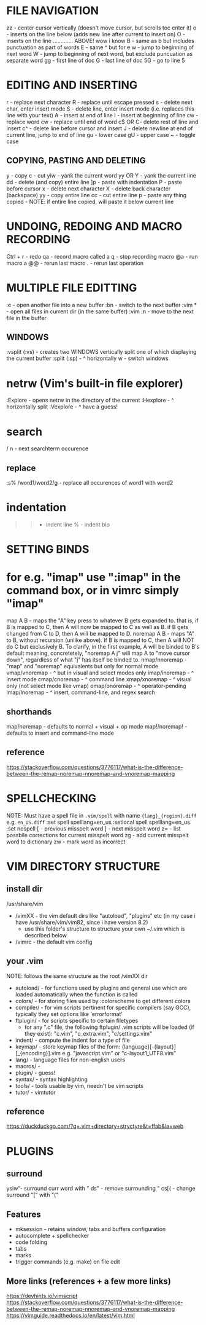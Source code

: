 # FILE NAVIGATION
zz - center cursor vertically (doesn't move cursor, but scrolls toc enter it)
o - inserts on the line below (adds new line after current to insert on)
O - inserts on the line ............. ABOVE! wow i know
B - same as b but includes punctuation as part of words
E - same ^ but for e
w - jump to beginning of next word
W - jump to beginning of next word, but exclude puncuation as separate word
gg - first line of doc
G - last line of doc
5G - go to line 5

# EDITING AND INSERTING
r - replace next character
R - replace until escape pressed
s - delete next char, enter insert mode
S - delete line, enter insert mode (i.e. replaces this line with your text)
A - insert at end of line
I - insert at beginning of line
cw - replace word
cw - replace until end of word
c$ OR C- delete rest of line and insert
c^ - delete line before cursor and insert
J - delete newline at end of current line, jump to end of line
gu - lower case
gU - upper case
~ - toggle case
## COPYING, PASTING AND DELETING
y - copy
c - cut
yiw - yank the current word
yy OR Y - yank the current line
dd - delete (and copy) entire line
]p - paste with indentation
P - paste before cursor
x - delete next character
X - delete back character (backspace)
yy - copy entire line
cc - cut entire line
p - paste any thing copied - NOTE: if entire line copied, will paste it below current line


# UNDOING, REDOING AND MACRO RECORDING
Ctrl + r - redo
qa - record macro called a
q - stop recording macro
@a - run macro a
@@ - rerun last macro
. - rerun last operation

# MULTIPLE FILE EDITTING
:e <filename> - open another file into a new buffer
:bn - switch to the next buffer
:vim * - open all files in current dir (in the same buffer)
:vim <file1> <file2>
:n - move to the next file in the buffer
## WINDOWS
:vsplit (:vs) - creates two WINDOWS vertically split one of which displaying the current buffer
:split (:sp) - ^ horizontally
<C-w>w - switch windows

# netrw (Vim's built-in file explorer)
:Explore - opens netrw in the directory of the current 
:Hexplore - ^ horizontally split
:Vexplore - ^ have a guess!


# search
/<searchterm>
n - next searchterm occurence
## replace
:s% /word1/word2/g - replace all occurences of word1 with word2

# indentation
>> - indent line
>% - indent blo

# SETTING BINDS
# for e.g. "imap" use ":imap" in the command box, or in vimrc simply "imap"
map A B - maps the "A" key press to whatever B gets expanded to. that is, if B is mapped to C, then A will now be mapped to C as well as B. if B gets changed from C to D, then A will be mapped to D.
noremap A B - maps "A" to B, without recursion (unlike above). If B is mapped to C, then A will NOT do C but exclusively B. To clarify, in the first example, A will be binded to B's default meaning, concretetely, "noremap A j" will map A to "move cursor down", regardless of what "j" has itself be binded to.
nmap/nnoremap - "map" and "noremap" equivalents but only for normal mode
vmap/vnoremap - ^ but in visual and select modes only
imap/inoremap - ^ insert mode
cmap/cnoremap - ^ command line
xmap/xnoremap - ^ visual only (not select mode like vmap)
omap/onoremap - ^ operator-pending
lmap/lnoremap - ^ insert, command-line, and regex search
## shorthands
map/noremap - defaults to normal + visual + op mode
map!/noremap! - defaults to insert and command-line mode
## reference
https://stackoverflow.com/questions/3776117/what-is-the-difference-between-the-remap-noremap-nnoremap-and-vnoremap-mapping

# SPELLCHECKING
NOTE: Must have a spell file in `.vim/spell` with name `{lang}_{region}.diff` e.g. `en_US.diff`
:set spell spelllang=en_us
:setlocal spell spelllang=en_us
:set nospell
[ - previous misspelt word
] - next misspelt word
z= - list possbile corrections for current misspelt word
zg - add current misspelt word to dictionary
zw - mark word as incorrect

# VIM DIRECTORY STRUCTURE
## install dir
/usr/share/vim
* /vimXX - the vim default dirs like "autoload", "plugins" etc (in my case i have /usr/share/vim/vim82, since i have version 8.2)
	* use this folder's structure to structure your own ~/.vim which is described below
* /vimrc - the default vim config
## your .vim
NOTE: follows the same structure as the root /vimXX dir
* autoload/ - for functions used by plugins and general use which are loaded automatically when the function is called
* colors/ - for storing files used by :colorscheme to get different colors 
* compiler/ - for vim scripts pertinent for specific compilers (say GCC), typically they set options like 'errorformat'
* ftplugin/ - for scripts specific to certain filetypes
	* for any ".c" file, the following ftplugin/ .vim scripts will be loaded (if they exist): "c.vim", "c_extra.vim", "c/settings.vim"
* indent/ - compute the indent for a type of file
* keymap/ - store keymap files of the form: {language}[-{layout}][_{encoding}].vim e.g. "javascript.vim" or "c-layout1_UTF8.vim"
* lang/ - language files for non-english users
* macros/ - 
* plugin/ - guess!
* syntax/ - syntax highlighting
* tools/ - tools usable by vim, needn't be vim scripts
* tutor/ - vimtutor
## reference
https://duckduckgo.com/?q=.vim+directory+stryctyre&t=ffab&ia=web

# PLUGINS
## surround
ysiw”- surround curr word with "
ds” - remove surrounding "
cs[( - change surround "[" with "("

## Features
* mksession - retains window, tabs and buffers configuration
* autocomplete + spellchecker
* code folding
* tabs
* marks
* trigger commands (e.g. make) on file edit

## More links (references + a few more links)
https://devhints.io/vimscript
https://stackoverflow.com/questions/3776117/what-is-the-difference-between-the-remap-noremap-nnoremap-and-vnoremap-mapping
https://vimguide.readthedocs.io/en/latest/vim.html
